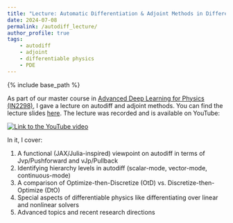 ```yaml
---
title: "Lecture: Automatic Differentiation & Adjoint Methods in Differentiable Physics"
date: 2024-07-08
permalink: /autodiff_lecture/
author_profile: true
tags:
    - autodiff
    - adjoint
    - differentiable physics
    - PDE
---
```


{% include base_path %}

As part of our master course in [Advanced Deep Learning for Physics (IN2298)](https://ge.in.tum.de/teaching/), I gave a lecture on autodiff and adjoint methods. You can find the lecture slides [here](https://fkoehler.site/files/autodiff_and_adjoints_lecture.pdf). The lecture was recorded and is available on YouTube:

[![Link to the YouTube video](https://img.youtube.com/vi/N7nVoyR0qO4/0.jpg)](https://www.youtube.com/watch?v=N7nVoyR0qO4)

In it, I cover:

1. A functional (JAX/Julia-inspired) viewpoint on autodiff in terms of Jvp/Pushforward and vJp/Pullback
2. Identifying hierarchy levels in autodiff (scalar-mode, vector-mode, continuous-mode)
3. A comparison of Optimize-then-Discretize (OtD) vs. Discretize-then-Optimize (DtO)
4. Special aspects of differentiable physics like differentiating over linear and nonlinear solvers
5. Advanced topics and recent research directions